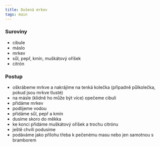 ```yaml
---
title: Dušená mrkev
tags: main
---
```


### Suroviny
- cibule
- máslo
- mrkev
- sůl, pepř, kmín, muškátový oříšek
- citrón

### Postup
- oškrábeme mrkve a nakrájíme na tenká kolečka (případně půlkolečka, pokud jsou mrkve tlusté) 
- na másle (klidně ho může být více) opečeme cibuli
- přidáme mrkev
- podlijeme vodou
- přidáme sůl, pepř a kmín
- dusíme skoro do měkka
- ke konci přidáme muškátový oříšek a trochu citrónu
- ještě chvíli podusíme
- podáváme jako přílohu třeba k pečenému masu nebo jen samotnou s bramborem
